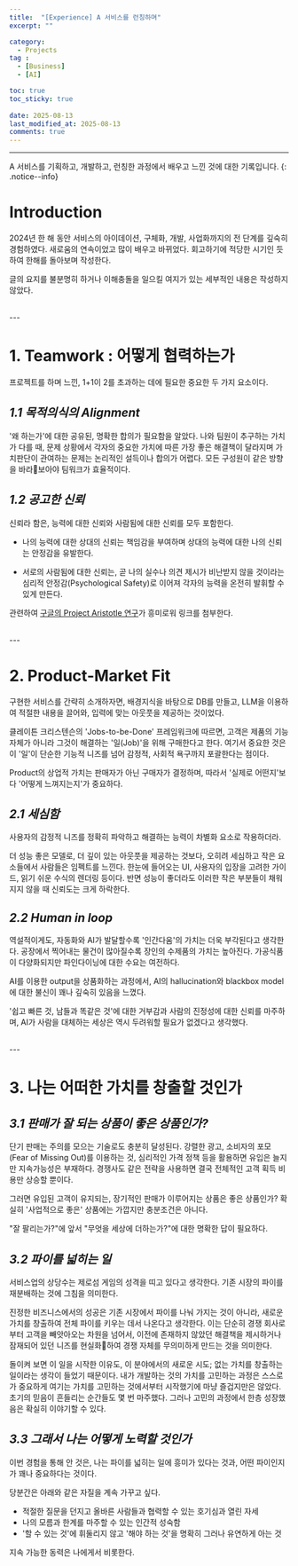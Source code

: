 ```yaml
---
title:  "[Experience] A 서비스를 런칭하며" 
excerpt: ""

category:
  - Projects
tag :
  - [Business]
  - [AI]

toc: true
toc_sticky: true
 
date: 2025-08-13
last_modified_at: 2025-08-13
comments: true
---
```


---

A 서비스를 기획하고, 개발하고, 런칭한 과정에서 배우고 느낀 것에 대한 기록입니다.
{: .notice--info}

# Introduction
2024년 한 해 동안 서비스의 아이데이션, 구체화, 개발, 사업화까지의 전 단계를 깊숙히 경험하였다.
새로움의 연속이었고 많이 배우고 바뀌었다.
회고하기에 적당한 시기인 듯하여 한해를 돌아보며 작성한다. 


글의 요지를 불분명히 하거나 이해충돌을 일으킬 여지가 있는 세부적인 내용은 작성하지 않았다.

<br>
---

# 1. Teamwork : 어떻게 협력하는가

프로젝트를 하며 느낀, 1+1이 2를 초과하는 데에 필요한 중요한 두 가지 요소이다.

## *1.1 목적의식의 Alignment*

'왜 하는가'에 대한 공유된, 명확한 합의가 필요함을 알았다. 나와 팀원이 추구하는 가치가 다를 때, 문제 상황에서 각자의 중요한 가치에 따른 가장 좋은 해결책이 달라지며 가치판단이 관여하는 문제는 논리적인 설득이나 합의가 어렵다. 모든 구성원이 같은 방향을 바라보아야 팀워크가 효율적이다.

## *1.2 공고한 신뢰*

신뢰라 함은, 능력에 대한 신뢰와 사람됨에 대한 신뢰를 모두 포함한다.

- 나의 능력에 대한 상대의 신뢰는 책임감을 부여하며 상대의 능력에 대한 나의 신뢰는 안정감을 유발한다.

- 서로의 사람됨에 대한 신뢰는, 곧 나의 실수나 의견 제시가 비난받지 않을 것이라는 심리적 안정감(Psychological Safety)로 이어져 각자의 능력을 온전히 발휘할 수 있게 만든다.

관련하여 [구글의 Project Aristotle 연구](https://www.leadingsapiens.com/project-aristotle/)가 흥미로워 링크를 첨부한다.

<br>
---

# 2. Product-Market Fit

구현한 서비스를 간략히 소개하자면, 배경지식을 바탕으로 DB를 만들고, LLM을 이용하여 적절한 내용을 끌어와, 입력에 맞는 아웃풋을 제공하는 것이었다.

클레이튼 크리스텐슨의 'Jobs-to-be-Done' 프레임워크에 따르면, 고객은 제품의 기능 자체가 아니라 그것이 해결하는 '일(Job)'을 위해 구매한다고 한다. 여기서 중요한 것은 이 '일'이 단순한 기능적 니즈를 넘어 감정적, 사회적 욕구까지 포괄한다는 점이다.

Product의 상업적 가치는 판매자가 아닌 구매자가 결정하며, 따라서 '실제로 어떤지'보다 '어떻게 느껴지는지'가 중요하다.

## *2.1 세심함*

사용자의 감정적 니즈를 정확히 파악하고 해결하는 능력이 차별화 요소로 작용하더라.

더 성능 좋은 모델로, 더 깊이 있는 아웃풋을 제공하는 것보다, 오히려 세심하고 작은 요소들에서 사람들은 임펙트를 느낀다. 한눈에 들어오는 UI, 사용자의 입장을 고려한 가이드, 읽기 쉬운 수식의 렌더링 등이다. 반면 성능이 좋더라도 이러한 작은 부분들이 채워지지 않을 때 신뢰도는 크게 하락한다.


## *2.2 Human in loop*

역설적이게도, 자동화와 AI가 발달할수록 '인간다움'의 가치는 더욱 부각된다고 생각한다. 공장에서 찍어내는 물건이 많아질수록 장인의 수제품의 가치는 높아진다. 가공식품이 다양화되지만 파인다이닝에 대한 수요는 여전하다. 

AI를 이용한 output을 상품화하는 과정에서, AI의 hallucination와 blackbox model에 대한 불신이 꽤나 깊숙히 있음을 느꼈다.

'쉽고 빠른 것, 남들과 똑같은 것'에 대한 거부감과 사람의 진정성에 대한 신뢰를 마주하며, AI가 사람을 대체하는 세상은 역시 두려워할 필요가 없겠다고 생각했다.

<br>
---

# 3. 나는 어떠한 가치를 창출할 것인가

## *3.1 판매가 잘 되는 상품이 좋은 상품인가?*

단기 판매는 주의를 모으는 기술로도 충분히 달성된다. 강렬한 광고, 소비자의 포모(Fear of Missing Out)를 이용하는 것, 심리적인 가격 정책 등을 활용하면 유입은 늘지만 지속가능성은 부재하다. 경쟁사도 같은 전략을 사용하면 결국 전체적인 고객 획득 비용만 상승할 뿐이다.

그러면 유입된 고객이 유지되는, 장기적인 판매가 이루어지는 상품은 좋은 상품인가? 확실히 '사업적으로 좋은' 상품에는 가깝지만 충분조건은 아니다.

"잘 팔리는가?"에 앞서 "무엇을 세상에 더하는가?"에 대한 명확한 답이 필요하다.

## *3.2 파이를 넓히는 일*

서비스업의 상당수는 제로섬 게임의 성격을 띠고 있다고 생각한다. 기존 시장의 파이를 재분배하는 것에 그침을 의미한다.

진정한 비즈니스에서의 성공은 기존 시장에서 파이를 나눠 가지는 것이 아니라, 새로운 가치를 창출하여 전체 파이를 키우는 데서 나온다고 생각한다. 이는 단순히 경쟁 회사로부터 고객을 빼앗아오는 차원을 넘어서, 이전에 존재하지 않았던 해결책을 제시하거나 잠재되어 있던 니즈를 현실화하여 경쟁 자체를 무의미하게 만드는 것을 의미한다.

돌이켜 보면 이 일을 시작한 이유도, 이 분야에서의 새로운 시도; 없는 가치를 창출하는 일이라는 생각이 들었기 때문이다. 내가 개발하는 것의 가치를 고민하는 과정은 스스로가 중요하게 여기는 가치를 고민하는 것에서부터 시작했기에 마냥 즐겁지만은 않았다. 초기의 믿음이 흔들리는 순간들도 몇 번 마주했다.
그러나 고민의 과정에서 한층 성장했음은 확실히 이야기할 수 있다.

## *3.3 그래서 나는 어떻게 노력할 것인가*

이번 경험을 통해 안 것은, 나는 파이를 넓히는 일에 흥미가 있다는 것과, 어떤 파이인지가 꽤나 중요하다는 것이다.

당분간은 아래와 같은 자질을 계속 가꾸고 싶다.

- 적절한 질문을 던지고 올바른 사람들과 협력할 수 있는 호기심과 열린 자세
- 나의 모름과 한계를 마주할 수 있는 인간적 성숙함
- '할 수 있는 것'에 휘둘리지 않고 '해야 하는 것'을 명확히 그러나 유연하게 아는 것

지속 가능한 동력은 나에게서 비롯한다.